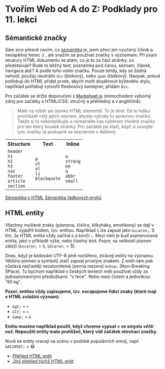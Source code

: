 # Tvořím Web od A do Z: Podklady pro 11. lekci

## Sémantické značky

Sám sice přesně nevím, co _[sémantika](https://cs.wikipedia.org/wiki/S%C3%A9mantika)_ je, jsem přeci jen vyučený číšník a neúspěšný herec :) , ale snažím se používat značky s významem. Při psaní strukury HTML dokumentu se ptám, co je to za část stránky, co představuje? Bude to běžný text, poznámka pod čarou, seznam, článek, navigace atd.? A podle toho volím značku. Pouze tehdy, kdy se žádná nehodí, použiju neutrální `div` (blokový), nebo `span` (řádkový). Naopak, pokud potřebuji do HTML přidat prvek, abych mohl dosáhnout kýženého stylu, například potřebuji vytvořit flexboxový kontejner, přidám `div`.

Pro začátek se držte doporučení z [Marksheet.io](https://marksheet.io) (mimochodem výborný zdroj pro začátky s HTML/CSS: stručný a přehledný a v angličtině):

> Máte na výběr asi stovku HTML elementů. To je _dost_. Dá to fušku procházet celý jejich seznam, abyste vybraly tu správnou značku. Takže si to nekomplikujte a nemarněte čas výběrem vhodné značky pro ten který kousek stránky. Pro začátek po stačí, když si osvojíte tyto značky (a postupně se seznámíte s dalšími):

<table>
    <tbody>
        <tr>
            <th>Structure</th>
            <th>Text</th>
            <th>Inline</th>
        </tr>
        <tr>
            <td>
                <code>header</code><br>
                <code>h1</code><br>
                <code>h2</code><br>
                <code>h3</code><br>
                <code>nav</code><br>
                <code>footer</code><br>
                <code>article</code><br>
                <code>section</code>
            </td>
            <td>
                <code>p</code><br>
                <code>ul</code><br>
                <code>ol</code><br>
                <code>li</code><br>
                <code>blockquote</code>
            </td>
            <td>
                <code>a</code><br>
                <code>strong</code><br>
                <code>em</code><br>
                <code>q</code><br>
                <code>abbr</code><br>
                <code>small</code>
            </td>
        </tr>
    </tbody>
  </table>

[Sémantika v HTML](https://marksheet.io/html-semantics.html)
[Sémantika řádkových prvků](https://marksheet.io/html-inline-semantics.html)

## HTML entity

Všechny myšlené znaky (písmena, číslice, klikyháky, emotikony) se dají v HTML vyjádřit kódem, tzv. entitou. Například `š` lze zapsat jako `&scaron;`. S tím, že HTML entita vždy začíná `&` a končí `;`. Mezi nimi je buď pojmenovaná entita, jako v příkladě výše, nebo číselný kód. Pozor, na velikosti písmen záleží (`&scaron;` = š, `&Scaron;` = Š).

Dnes, když je kódování UTF-8 plně rozšířeno, ztrácejí entity na významu. Většinu písmen a symbolů stačí zapsat prostým znakem. Z entit nám pak zůstává nejčastěji nezalomitelná (pevná mezera) `&nbsp;` (Non-Breaking SPace). Tu bychom například v českých textech měli používat vždy za jednopísmennými předložkami: <q>v&nbsp;řece</q>. Nebo mezi číslem a jednotkou: <q>80&nbsp;kg</q>.

**Pozor, entitou vždy zapisujeme, tzv. escapujeme řídicí znaky (které mají v&nbsp;HTML zvláštní význam):**

- `&gt;` = `>`
- `&lt;` = `<`
- `&amp;` = `&`

**Entitu musíme například použít, když chceme vypsat &lt; ve smyslu _větší než_. Nepoužití entity mate prohlížeč, který vidí začátek otevírací značky.**

Nově se entity vracejí na scénu v podobě populárních emoji, např. `&#128567;` = 😷

- [Přehled HTML entit](https://www.w3schools.com/html/html_entities.asp)
- [Jiný přehled týchž HTML entit](https://www.toptal.com/designers/htmlarrows/symbols/)
